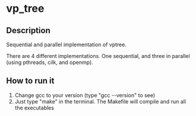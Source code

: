 # vp_tree

## Description
Sequential and parallel implementation of vptree.

There are 4 different implementations. One sequential, and three in parallel (using pthreads, cilk, and openmp).

## How to run it

1. Change gcc to your version (type "gcc --version" to see)
2. Just type "make" in the terminal. The Makefile will compile and run all the executables

